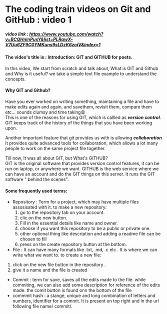  # **The coding train videos on Git and GitHub : video 1**
 ##### video link : https://www.youtube.com/watch?v=BCQHnlnPusY&list=PLRqwX-V7Uu6ZF9C0YMKuns9sLDzK6zoiV&index=1
 
 #### The video's title is : Introduction: GIT and GITHUB for poets.
 In this video, We start from scratch and talk about, What is GIT and Github and  Why is it useful?
 we take a simple text file example to understand the concepts.
 
 #### Why GIT and Github?
 
 Have you ever worked on writing something, maintaining a file and have to make edits again and again, and savethem, revisit them, compare them etc... sounds clumsy and time taking:tired_face:
</br> This is one of the reasons for using GIT, which is callled as __*version control*__.
 GIT keeps track of the history of the things that you have been working upon.
 
 Another important feature that git provides us with is allowing __*collaboration*__
 It provides quite advanced tools for collaboration, which allows a lot many people to work on the same project file together.
 
 Till now, It was all about GIT,  but What's GITHUB?</br>
 GIT is the original software that provides version control features, it can be run on laptop, or anywhere we want.
 GITHUB is the web service where we can have an account and do the GIT things on this server. It runs the GIT software " behind the scenes".
 
 
 #### Some frequently used terms:
 * Repository :  Term for a project, which may have multiple files assosisated with it.
  to make a new repository:
   1. go to the repository tab on your account.
   2. clic on the new button.
   2. Fill in the essential details like name and owner.
   2. choose if you want this repository to be a public or private one.
   2. other optional thing like description and adding a readme file can be chosen to fill
   2. press on the create repository button at the bottom.
 * File : It can have many formats like .txt, .md, .c etc . It is where we can write what we want to.
  to create a new file:
  1. click on the new file button in the repository .
  1. give it a name and the file is created
  * Commit : term for save, saves all the edits made to the file.
  while commiting, we can also add some description for reference of the edits made.
  the comit button is found onn the bottom of the file 
  * commmit hash : a stange, unique and long combination of letters and numbers, identifier for a commit. It is present on top right and in the url following file name/ commit/.
